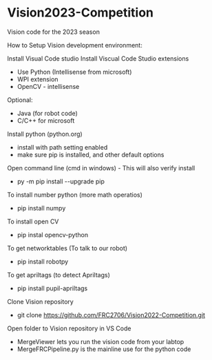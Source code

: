 # Vision2023-Competition
Vision code for the 2023 season 

How to Setup Vision development environment:

Install Visual Code studio
  Install Viscual Code Studio extensions
  - Use Python (Intellisense from microsoft)
  - WPI extension
  - OpenCV - intellisense

  Optional:
   - Java (for robot code)
   - C/C++ for microsoft

Install python (python.org) 
 - install with path setting enabled 
 - make sure pip is installed, and other default options


Open command line (cmd in windows) - This will also verify install
 - py -m pip install --upgrade pip

To install number python (more math operatios)
 - pip install numpy

To install open CV
 - pip instal opencv-python

To get networktables (To talk to our robot)
 - pip install robotpy
 
To get apriltags (to detect Apriltags)
 - pip install pupil-apriltags

Clone Vision repository
 - git clone https://github.com/FRC2706/Vision2022-Competition.git

Open folder to Vision repository in VS Code
- MergeViewer lets you run the vision code from your labtop
- MergeFRCPipeline.py is the mainline use for the python code
